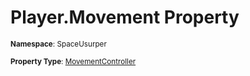 # Player.Movement Property

<small>**Namespace**: SpaceUsurper</small>

<small>**Property Type**: [MovementController](../MovementController.md)</small>

